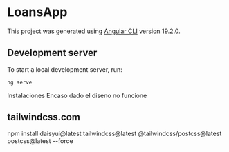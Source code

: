 # LoansApp

This project was generated using [Angular CLI](https://github.com/angular/angular-cli) version 19.2.0.

## Development server

To start a local development server, run:

```bash
ng serve
```

Instalaciones Encaso dado el diseno no funcione 
  ## tailwindcss.com   
  npm install daisyui@latest tailwindcss@latest @tailwindcss/postcss@latest postcss@latest --force